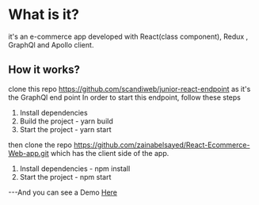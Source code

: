 # What is it?

it's an e-commerce app developed with React(class component), Redux , GraphQl and Apollo client.

## How it works?

clone this repo https://github.com/scandiweb/junior-react-endpoint as it's the GraphQl end point 
In order to start this endpoint, follow these steps

1. Install dependencies
2. Build the project - yarn build
3. Start the project - yarn start

then clone the repo https://github.com/zainabelsayed/React-Ecommerce-Web-app.git which has the client side of the app.

1. Install dependencies - npm install
2. Start the project - npm start

---And you can see a Demo <a href="https://www.loom.com/share/d3593b18c0344104b97af537580a2064">Here</a>
